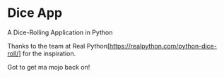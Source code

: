 # Dice App
A Dice-Rolling Application in Python

Thanks to the team at Real Python[https://realpython.com/python-dice-roll/] for the inspiration.

Got to get ma mojo back on!